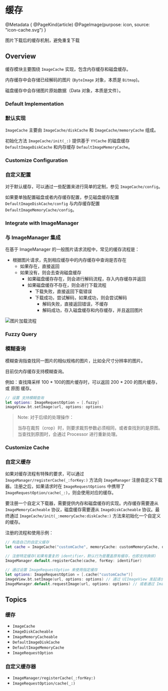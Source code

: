 # 缓存

@Metadata {
    @PageKind(article)
    @PageImage(purpose: icon, source: "icon-cache.svg")
}

图片下载后的缓存机制，避免重复下载

## Overview

缓存模块主要围绕 ``ImageCache`` 实现，包含内存缓存和磁盘缓存。

内存缓存中会存储已经解码的图片 (``ByteImage`` 对象，本质是 `Bitmap`)。

磁盘缓存中会存储图片原始数据（Data 对象，本质是文件）。

### Default Implementation
### 默认实现

``ImageCache`` 主要由 ``ImageCache/diskCache`` 和 ``ImageCache/memoryCache`` 组成。

初始化方法 ``ImageCache/init(_:)`` 提供基于 `YYCache` 的磁盘缓存 ``DefaultImageDiskCache`` 和内存缓存 ``DefaultImageMemoryCache``。

### Customize Configuration
### 自定义配置

对于默认缓存，可以通过一些配置来进行简单的定制，参见 ``ImageCache/config``。

如果要单独配置磁盘或者内存缓存配置，参见磁盘缓存配置 ``DefaultImageDiskCache/config`` 与内存缓存配置 ``DefaultImageMemoryCache/config``。

### Integrate with ImageManager
### 与 ImageManager 集成

在基于 ImageManager 的一般图片请求流程中，常见的缓存流程是：

* 根据图片请求，先到相应缓存中的内存缓存中查询是否存在
  * 如果存在，直接返回
  * 如果没有，则会去查询磁盘缓存
    * 如果磁盘缓存存在，则会进行解码流程，存入内存缓存并返回
    * 如果磁盘缓存不存在，则会进行下载流程
      * 下载失败，直接返回下载错误
      * 下载成功，尝试解码，如果成功，则会尝试解码
        * 解码失败，直接返回错误，不缓存
        * 解码成功，存入磁盘缓存和内存缓存，并且返回图片

![图片加载流程](image-process.jpg)

### Fuzzy Query
### 模糊查询

模糊查询指查找同一图片的相似规格的图片，比如全尺寸分辨率的图片。

目前仅内存缓存支持模糊查询。

例如：查找降采样 100 \* 100的图片缓存时，可以返回 200 \* 200 的图片缓存，或 原图 缓存。

```swift
// 设置 支持模糊查询
let options: ImageRequestOption = [.fuzzy]
imageView.bt.setImage(url, options: options)
```

> Note: 对于后续的处理操作：
>
> 当存在裁剪（crop）时，则要求裁剪参数必须相同，或者查找到的是原图。当查找到原图时，会通过 Processor 进行重新处理。

### Customize Cache
### 自定义缓存

如果对缓存流程有特殊的要求，可以通过 ``ImageManager/registerCache(_:forKey:)`` 方法向 ``ImageManager`` 注册自定义下载器。注册之后，如果请求时在 ``ImageRequestOptions`` 中携带了 ``ImageRequestOption/cache(_:)``，则会使用对应的缓存。

要注册一个自定义下载器，需要提供内存和磁盘缓存的实现。内存缓存需要遵从 ``ImageMemoryCacheable`` 协议，磁盘缓存需要遵从 ``ImageDiskCacheable`` 协议。最终通过 ``ImageCache/init(_:memoryCache:diskCache:)`` 方法来初始化一个自定义的缓存。

注册的流程和使用示例：

```swift
// 构造自己的自定义缓存
let cache = ImageCache("customCache", memoryCache: customMemoryCache, diskCache: customDiskCache)

// 注册特定缓存(如果有重复的 identifier，默认行为是覆盖原有缓存，也即支持换绑)
ImageManager.default.registerCache(cache, forKey: identifier)

// 通过设置 ImageRequestOption 来使用指定缓存
let options: ImageRequestOption = [.cache("customCache")]
imageView.bt.setImage(url, options: options) // 通过 UIImageView 发起请求
ImageManager.default.requestImage(url, options: options) // 或者通过 ImageManager 发起请求
```

## Topics

### 缓存

- ``ImageCache``
- ``ImageDiskCacheable``
- ``ImageMemoryCacheable``
- ``DefaultImageDiskCache``
- ``DefaultImageMemoryCache``
- ``ImageRequestOption``

### 自定义缓存器

- ``ImageManager/registerCache(_:forKey:)``
- ``ImageRequestOption/cache(_:)``

